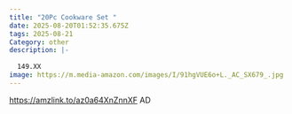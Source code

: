 ```yaml
---
title: "20Pc Cookware Set "
date: 2025-08-20T01:52:35.675Z
tags: 2025-08-21
Category: other
description: |-
  
  149.XX
image: https://m.media-amazon.com/images/I/91hgVUE6o+L._AC_SX679_.jpg
---
```

https://amzlink.to/az0a64XnZnnXF  AD
